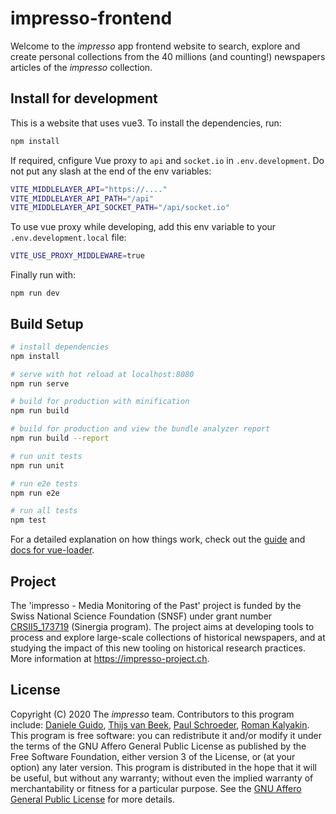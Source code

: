 # impresso-frontend

Welcome to the _impresso_ app frontend website to search, explore and create personal collections from the 40 millions (and counting!) newspapers articles of the _impresso_ collection.

## Install for development

This is a website that uses vue3. To install the dependencies, run:

```sh
npm install
```

If required, cnfigure Vue proxy to `api` and `socket.io` in `.env.development`. Do not put any slash at the end of the env variables:

```sh
VITE_MIDDLELAYER_API="https://...."
VITE_MIDDLELAYER_API_PATH="/api"
VITE_MIDDLELAYER_API_SOCKET_PATH="/api/socket.io"
```

To use vue proxy while developing, add this env variable to your `.env.development.local` file:

```sh
VITE_USE_PROXY_MIDDLEWARE=true
```

Finally run with:

```
npm run dev
```

## Build Setup

```bash
# install dependencies
npm install

# serve with hot reload at localhost:8080
npm run serve

# build for production with minification
npm run build

# build for production and view the bundle analyzer report
npm run build --report

# run unit tests
npm run unit

# run e2e tests
npm run e2e

# run all tests
npm test
```

For a detailed explanation on how things work, check out the [guide](http://vuejs-templates.github.io/webpack/) and [docs for vue-loader](http://vuejs.github.io/vue-loader).

## Project

The 'impresso - Media Monitoring of the Past' project is funded by the Swiss National Science Foundation (SNSF) under grant number [CRSII5_173719](http://p3.snf.ch/project-173719) (Sinergia program). The project aims at developing tools to process and explore large-scale collections of historical newspapers, and at studying the impact of this new tooling on historical research practices. More information at https://impresso-project.ch.

## License

Copyright (C) 2020 The _impresso_ team. Contributors to this program include: [Daniele Guido](https://github.com/danieleguido), [Thijs van Beek](https://github.com/tvanbeek), [Paul Schroeder](https://github.com/PaulSchroeder), [Roman Kalyakin](https://github.com/theorm).
This program is free software: you can redistribute it and/or modify it under the terms of the GNU Affero General Public License as published by the Free Software Foundation, either version 3 of the License, or (at your option) any later version.
This program is distributed in the hope that it will be useful, but without any warranty; without even the implied warranty of merchantability or fitness for a particular purpose. See the [GNU Affero General Public License](https://github.com/impresso/impresso-frontend/blob/master/LICENSE) for more details.
